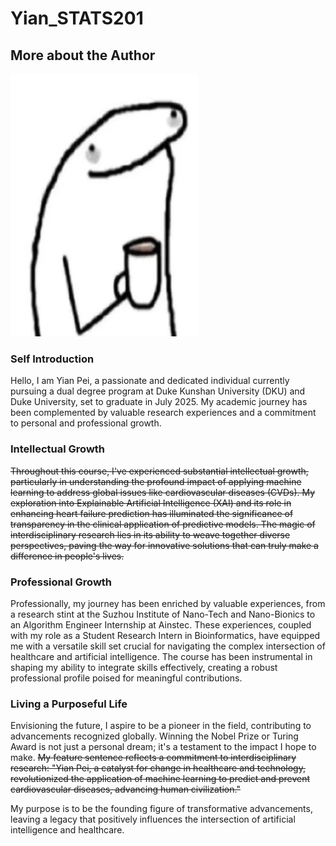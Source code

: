 # Yian_STATS201
## More about the Author

<img src="photo.jpg" alt="photo" width="300" height="420">

### **Self Introduction**
Hello, I am Yian Pei, a passionate and dedicated individual currently pursuing a dual degree program at Duke Kunshan University (DKU) and Duke University, set to graduate in July 2025. My academic journey has been complemented by valuable research experiences and a commitment to personal and professional growth.

### **Intellectual Growth**

<s>Throughout this course, I've experienced substantial intellectual growth, particularly in understanding the profound impact of applying machine learning to address global issues like cardiovascular diseases (CVDs). My exploration into Explainable Artificial Intelligence (XAI) and its role in enhancing heart failure prediction has illuminated the significance of transparency in the clinical application of predictive models. The magic of interdisciplinary research lies in its ability to weave together diverse perspectives, paving the way for innovative solutions that can truly make a difference in people's lives.</s>

### **Professional Growth**

Professionally, my journey has been enriched by valuable experiences, from a research stint at the Suzhou Institute of Nano-Tech and Nano-Bionics to an Algorithm Engineer Internship at Ainstec. These experiences, coupled with my role as a Student Research Intern in Bioinformatics, have equipped me with a versatile skill set crucial for navigating the complex intersection of healthcare and artificial intelligence. The course has been instrumental in shaping my ability to integrate skills effectively, creating a robust professional profile poised for meaningful contributions.

### **Living a Purposeful Life**

Envisioning the future, I aspire to be a pioneer in the field, contributing to advancements recognized globally. Winning the Nobel Prize or Turing Award is not just a personal dream; it's a testament to the impact I hope to make. <s>My feature sentence reflects a commitment to interdisciplinary research: "Yian Pei, a catalyst for change in healthcare and technology, revolutionized the application of machine learning to predict and prevent cardiovascular diseases, advancing human civilization."</s>


My purpose is to be the founding figure of transformative advancements, leaving a legacy that positively influences the intersection of artificial intelligence and healthcare.
